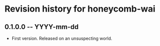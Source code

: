 # Revision history for honeycomb-wai

## 0.1.0.0 -- YYYY-mm-dd

* First version. Released on an unsuspecting world.
